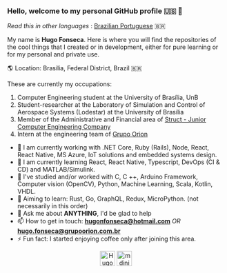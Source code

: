 ### Hello, welcome to my personal GitHub profile :us: :wave:

_Read this in other languages_ : [Brazilian Portuguese](https://github.com/Hugo-NF/Hugo-NF/blob/master/README.md) :brazil:

My name is **Hugo Fonseca**. Here is where you will find the repositories of the cool things that I created or in development, either for pure learning or for my personal and private use.

:earth_americas: Location: Brasilia, Federal District, Brazil :brazil:

These are currently my occupations:
1. Computer Engineering student at the University of Brasília, UnB
2. Student-researcher at the Laboratory of Simulation and Control of Aerospace Systems (Lodestar) at the University of Brasília
3. Member of the Administrative and Financial area of ​​[Struct - Junior Computer Engineering Company](https://www.linkedin.com/company/struct-ej/)
4. Intern at the engineering team of [Grupo Orion](https://www.linkedin.com/company/grupo-orion/)


- 🔭 I am currently working with .NET Core, Ruby (Rails), Node, React, React Native, MS Azure, IoT solutions and embedded systems design.
- 🌱 I am currently learning React, React Native, Typescript, DevOps (CI & CD) and MATLAB/Simulink.
- :paperclip: I've studied and/or worked with C, C ++, Arduino Framework, Computer vision (OpenCV), Python, Machine Learning, Scala, Kotlin, VHDL.
- :dart: Aiming to learn: Rust, Go, GraphQL, Redux, MicroPython. (not necessarily in this order)
- 💬 Ask me about **ANYTHING**, I'd be glad to help
- 📫 How to get in touch: **hugonfonseca@hotmail.com** _OR_ **hugo.fonseca@grupoorion.com.br**
- ⚡ Fun fact: I started enjoying coffee only after joining this area.

<p align="center">
    <a href="https://www.linkedin.com/in/hugo-fonseca-723a41184/" target="blank"><img align="center" src="https://cdn.jsdelivr.net/npm/simple-icons@3.0.1/icons/linkedin.svg" alt="Hugo-NF" height="35" width="35" /></a>
    <a href="https://www.instagram.com/huggofonseca/" target="blank"><img align="center" src="https://cdn.jsdelivr.net/npm/simple-icons@3.0.1/icons/instagram.svg" alt="mdiniz97" height="35" width="35" /></a>
</p>